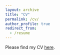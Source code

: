 ```yaml
---
layout: archive
title: "CV"
permalink: /cv/
author_profile: true
redirect_from:
  - /resume
---
```


Please find my CV [here](https://www.dropbox.com/s/3df4kr6t9rsop54/Ijaz_CV_April2022.pdf?dl=0).
